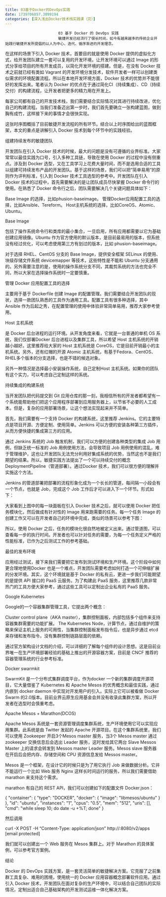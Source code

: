 ```yaml
---
title: 03基于Docker的DevOps实践
date: 1739706057.3099194
categories: [深入浅出Docker技术栈实践课（完）]
---
```

                            03 基于 Docker 的 DevOps 实践
                            敏捷开发已经流行了很长时间，如今有越来越多的传统企业开始践行敏捷开发所提倡的以人为中心、迭代、循序渐进的开发理念。

在这样的场景下引入 Docker 技术，首要目的就是使用 Docker 提供的虚拟化方式，给开发团队建立一套可以复用的开发环境，让开发环境可以通过 Image 的形式分享给项目的所有开发成员，以简化开发环境的搭建。但是，在没有 Docker 技术之前就已经有类如 Vagrant 的开发环境分发技术，软件开发者一样可以创建类似需求的环境配置流程。所以在本地开发环境方面，Docker 技术的优势并不能很好的发挥出来。笔者认为 Docker 的优点在于通过简化CI（持续集成）、CD（持续交付）的构建流程，让开发者把更多的精力用在开发上。

每家公司都有自己的开发技术栈，我们需要结合实际情况对其进行持续改进，优化自己的构建流程。当我们准备迈出第一步时，我们首先要确立一张构建蓝图，做到胸有成竹，这样接下来的事情才会很快实现。



这张时序图概括了目前敏捷开发流程的所有环节。结合以上时序图给出的蓝图框架，本文的重点是讲解引入 Docker 技术到每个环节中的实践经验。

组建持续发布的敏捷团队

开发团队在引入 Docker 技术的时候，最大的问题是没有可遵循的业界标准。大家常常以最佳实践为口号，引入多种工具链，导致在使用 Docker 的过程中没有侧重点。涉及到 Docker 选型，又在工具学习上花费大量时间，而不是选用合适的工具以组建可持续发布产品的开发团队。基于这样的场景，我们可以把“简单易用”的原则作为评判标准，引入到 Docker 技术工具选型的参考中。开发团队在引入 Docker 技术的过程中，首先需要解决的是让团队成员尽快掌握 Docker 命令行的使用。在熟悉了 Docker 命令行之后，团队需要解决几个关键问题具体如下：


Base Image 的选择，比如phusion-baseimage。
管理Docker应用配置工具的选择，比如Ansible、Tereform。
Host主机系统的选择，比如CoreOS、Atomic、Ubuntu。


Base Image

包括了操作系统命令行和类库的最小集合，一旦启用，所有应用都需要以它为基础创建应用镜像。Ubuntu 作为官方使用的默认版本，是目前最易用的版本，但系统没有经过优化，可以考虑使用第三方有划过的版本，比如 phusion-baseimage。

对于选择 RHEL、CentOS 分支的 Base Image，提供安全框架 SELinux 的使用、块级存储文件系统 devicemapper 等技术，这些特性是不能和 Ubuntu 分支通用的。另外需要注意的是，使用的操作系统分支不同，其裁剪系统的方法也完全不同，所以大家在选择操作系统时一定要慎重。

管理 Docker 应用配置工具的选择

主要用于基于 Dockerfile 创建 Image 的配置管理。我们需要结合开发团队的现状，选择一款团队熟悉的工具作为通用工具。配置工具有很多种选择，其中 Ansible 作为后起之秀，在配置管理的使用中体验非常简单易用，推荐大家参考使用。

Host 主机系统

是 Docker 后台进程的运行环境。从开发角度来看，它就是一台普通的单机 OS 系统，我们仅部署Docker 后台进程以及集群工具，所以希望 Host 主机系统的开销越小越好。这里推荐给大家的 Host 主机系统是 CoreOS，它是目前开销最小的主机系统。另外，还有红帽的开源 Atomic 主机系统，有基于Fedora、CentOS、RHEL多个版本的分支选择，也是不错的候选对象。

另外一种情况是选择最小安装操作系统，自己定制Host 主机系统。如果你的团队有这个实力，可以考虑自己定制这样的系统。

持续集成的构建系统

当开发团队把代码提交到 Git 应用仓库的那一刻，我相信所有的开发者都希望有一个系统能帮助他们把这个应用程序部署到应用服务器上，以节省不必要的人工成本。但是，复杂的应用部署场景，让这个想法实现起来并不简单。

首先，我们需要有一个支持 Docker 的构建系统，这里推荐 Jenkins。它的主要特点是项目开源、方便定制、使用简单。Jenkins 可以方便的安装各种第三方插件，从而方便快捷的集成第三方的应用。



通过 Jenkins 系统的 Job 触发机制，我们可以方便的创建各种类型的集成 Job 用例，但缺乏统一标准的 Job 用例使用方法，会导致项目 Job 用例使用的混乱，难于管理维护，这也让开发团队无法充分利用好集成系统的优势，当然这也不是我们期望的结果。所以，敏捷实践方法提出了一个可以持续交付的概念 DeploymentPipeline（管道部署）。通过Docker 技术，我们可以很方便的理解并实施这个方法。

Jenkins 的管道部署把部署的流程形象化成为一个长长的管道，每间隔一小段会有一个节点，也就是 Job，完成这个 Job 工作后才可以进入下一个环节。形式如下：



大家看到上图中的每一块面板在引入 Docker 技术之后，就可以使用 Docker 把任务模块化，然后做成有针对性的 Image 用来跑需要的任务。每一个任务 Image 的创建工作又可以在开发者自己的环境中完成，类似的场景可以参考下图：



所以，使用 Docker 之后，任务的模块化很自然地被定义出来。通过管道图，可以查看每一步的执行时间。开发者也可以针对任务的需要，为每一个任务定义严格的性能标准，已作为之后测试工作的参考基础。

最佳的发布环境

应用经过测试，接下来我们需要把它发布到测试环境和生产环境。这个阶段中如何更合理地使用Docker 也是一个难点，开发团队需要考虑如何打造一个可伸缩扩展的分发环境。其实，这个环境就是基于 Docker 的私有云，更进一步我们可能期望的是提供 API 接口的 PaaS 云服务。为了构建此 PaaS 服务，这里推荐几款非常热门的工具方便大家参考，通过这些工具可以定制出企业私有的 PaaS 服务。


Google Kubernetes


Google的一个容器集群管理工具，它提出两个概念：


Cluster control plane（AKA master），集群控制面板，内部包括多个组件来支持容器集群需要的功能扩展。
The Kubernetes Node，计算节点，通过自维护的策略来保证主机上服务的可用性，当集群控制面板发布指令后，也是异步通过 etcd 来存储和发布指令，没有集群控制链路层面的依赖。


通过官方架构设计文档的介绍，可以详细的了解每个组件的设计思想。这是目前业界唯一在生产环境部署经验的基础上推出的开源容器方案，目前是 CNCF 推荐的容器管理系统的行业参考标准。




Docker swarmkit


SwarmKit 是一个分布式集群调度平台，作为docker 一个新的集群调度开源项目，它大量借鉴了 Kubernetes 和 Apache Mesos 的优秀概念和最佳实践，通过内嵌到 docker daemon 中实现对开发用户的引入。实际上它可以被看做 Docker Swarm 的2.0版本。目前业界云原生应用基金会并没有收录此集群方案，所以开发者在选型时会慎重考虑。




Apache Mesos + Marathon(DCOS)


Apache Mesos 系统是一套资源管理调度集群系统，生产环境使用它可以实现应用集群。此系统是由 Twitter 发起的 Apache 开源项目。在这个集群系统里，我们可以使用 Zookeeper 开启3个Mesos master 服务，当3个 Mesos master 通过 zookeeper 交换信息后会选出 Leader 服务，这时发给其它两台 Slave Messos Master 上的请求会转发到 Messos master Leader 服务。Mesos slave 服务器在开启后会把内存、存储空间和 CPU 资源信息发给 Messos master。

Mesos 是一个框架，在设计它的时候只是为了用它执行 Job 来做数据分析。它并不能运行一个比如 Web 服务 Nginx 这样长时间运行的服务，所以我们需要借助 marathon 来支持这个需求。

marathon 有自己的 REST API，我们可以创建如下的配置文件 Docker.json：

{
  "container": {
    "type": "DOCKER",
    "docker": {
      "image": "libmesos/ubuntu"
    }
  },
  "id": "ubuntu",
  "instances": "1",
  "cpus": "0.5",
  "mem": "512",
  "uris": [],
  "cmd": "while sleep 10; do date -u +%T; done"
}



然后调用

curl -X POST -H “Content-Type: application/json” http://:8080/v2/apps [email protected]

我们就可以创建出一个 Web 服务在 Mesos 集群上。对于 Marathon 的具体案例，可以参考官方案例。



结论

Docker 的 DevOps 实践方案，是一套灵活简单的敏捷解决方案。它克服了之前集群工具复杂、难用的困境，使用统一的 Docker 应用容器概念部署软件应用。通过引入 Docker 技术，开发团队在面对复杂的生产环境中，可以结合自己团队的实际情况，定制出适合自己基础架构的开发测试运维一体化解决方案。

                        
                        
                            